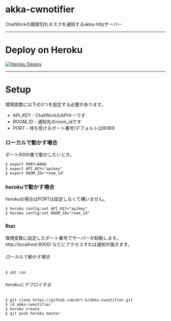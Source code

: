 # akka-cwnotifier

ChatWorkの期限切れタスクを通知するakka-httpサーバー

---

# Deploy on Heroku

[![Heroku Deploy](https://www.herokucdn.com/deploy/button.png)](https://heroku.com/deploy?template=https://github.com/mrt-k/akka-cwnotifier/tree/heroku_button)

---

# Setup

環境変数に以下の3つを設定する必要があります。

* API_KEY - ChatWorkのAPIキーです
* ROOM_ID - 通知先のroom_idです
* PORT - 待ち受けるポート番号(デフォルトは8080)

### ローカルで動かす場合

ポート8000番で動かしたいとき。

```
$ export PORT=8000
$ export API_KEY="apikey"
$ export ROOM_ID="room_id"
```

### herokuで動かす場合

herokuの場合はPORTは設定しなくて構いません。

```
$ heroku config:set API_KEY="apikey"
$ heroku config:set ROOM_ID="room_id"
```


### Run

環境変数に設定したポート番号でサーバーが起動します。  
http://localhost:8000/ などにアクセスすれば通知が届きます。

###### ローカルで動かす場合

```
$ sbt run
```

###### herokuにデプロイする

```
$ git clone https://github.com/mrt-k/akka-cwnotifier.git
$ cd akka-cwnotifier
$ heroku create
$ git push heroku master
```

